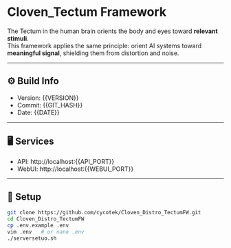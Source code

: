 # Cloven_Tectum Framework

The Tectum in the human brain orients the body and eyes toward **relevant stimuli**.  
This framework applies the same principle: orient AI systems toward **meaningful signal**, shielding them from distortion and noise.  

---

## ⚙️ Build Info
- Version: {{VERSION}}
- Commit:  {{GIT_HASH}}
- Date:    {{DATE}}

---

## 🖥️ Services
- API:   http://localhost:{{API_PORT}}
- WebUI: http://localhost:{{WEBUI_PORT}}

---

## 🚀 Setup
```bash
git clone https://github.com/cycotek/Cloven_Distro_TectumFW.git
cd Cloven_Distro_TectumFW
cp .env.example .env
vim .env   # or nano .env
./serversetuo.sh
